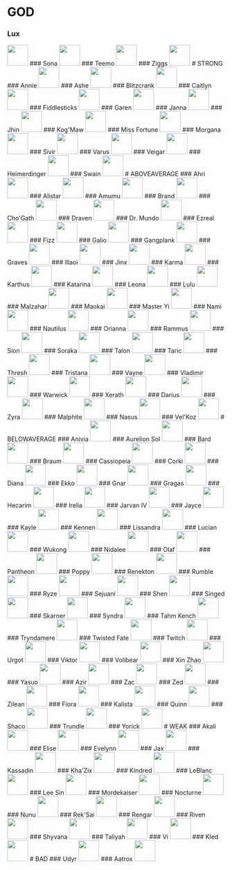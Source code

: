 # GOD
### Lux
<img src='http://ddragon.leagueoflegends.com/cdn/6.16.2/img/champion/Lux.png' width='48'>
### Sona
<img src='http://ddragon.leagueoflegends.com/cdn/6.16.2/img/champion/Sona.png' width='48'>
### Teemo
<img src='http://ddragon.leagueoflegends.com/cdn/6.16.2/img/champion/Teemo.png' width='48'>
### Ziggs
<img src='http://ddragon.leagueoflegends.com/cdn/6.16.2/img/champion/Ziggs.png' width='48'>
# STRONG
### Annie
<img src='http://ddragon.leagueoflegends.com/cdn/6.16.2/img/champion/Annie.png' width='48'>
### Ashe
<img src='http://ddragon.leagueoflegends.com/cdn/6.16.2/img/champion/Ashe.png' width='48'>
### Blitzcrank
<img src='http://ddragon.leagueoflegends.com/cdn/6.16.2/img/champion/Blitzcrank.png' width='48'>
### Caitlyn
<img src='http://ddragon.leagueoflegends.com/cdn/6.16.2/img/champion/Caitlyn.png' width='48'>
### Fiddlesticks
<img src='http://ddragon.leagueoflegends.com/cdn/6.16.2/img/champion/FiddleSticks.png' width='48'>
### Garen
<img src='http://ddragon.leagueoflegends.com/cdn/6.16.2/img/champion/Garen.png' width='48'>
### Janna
<img src='http://ddragon.leagueoflegends.com/cdn/6.16.2/img/champion/Janna.png' width='48'>
### Jhin
<img src='http://ddragon.leagueoflegends.com/cdn/6.16.2/img/champion/Jhin.png' width='48'>
### Kog'Maw
<img src='http://ddragon.leagueoflegends.com/cdn/6.16.2/img/champion/KogMaw.png' width='48'>
### Miss Fortune
<img src='http://ddragon.leagueoflegends.com/cdn/6.16.2/img/champion/MissFortune.png' width='48'>
### Morgana
<img src='http://ddragon.leagueoflegends.com/cdn/6.16.2/img/champion/Morgana.png' width='48'>
### Sivir
<img src='http://ddragon.leagueoflegends.com/cdn/6.16.2/img/champion/Sivir.png' width='48'>
### Varus
<img src='http://ddragon.leagueoflegends.com/cdn/6.16.2/img/champion/Varus.png' width='48'>
### Veigar
<img src='http://ddragon.leagueoflegends.com/cdn/6.16.2/img/champion/Veigar.png' width='48'>
### Heimerdinger
<img src='http://ddragon.leagueoflegends.com/cdn/6.16.2/img/champion/Heimerdinger.png' width='48'>
### Swain
<img src='http://ddragon.leagueoflegends.com/cdn/6.16.2/img/champion/Swain.png' width='48'>
# ABOVEAVERAGE
### Ahri
<img src='http://ddragon.leagueoflegends.com/cdn/6.16.2/img/champion/Ahri.png' width='48'>
### Alistar
<img src='http://ddragon.leagueoflegends.com/cdn/6.16.2/img/champion/Alistar.png' width='48'>
### Amumu
<img src='http://ddragon.leagueoflegends.com/cdn/6.16.2/img/champion/Amumu.png' width='48'>
### Brand
<img src='http://ddragon.leagueoflegends.com/cdn/6.16.2/img/champion/Brand.png' width='48'>
### Cho'Gath
<img src='http://ddragon.leagueoflegends.com/cdn/6.16.2/img/champion/Chogath.png' width='48'>
### Draven
<img src='http://ddragon.leagueoflegends.com/cdn/6.16.2/img/champion/Draven.png' width='48'>
### Dr. Mundo
<img src='http://ddragon.leagueoflegends.com/cdn/6.16.2/img/champion/DrMundo.png' width='48'>
### Ezreal
<img src='http://ddragon.leagueoflegends.com/cdn/6.16.2/img/champion/Ezreal.png' width='48'>
### Fizz
<img src='http://ddragon.leagueoflegends.com/cdn/6.16.2/img/champion/Fizz.png' width='48'>
### Galio
<img src='http://ddragon.leagueoflegends.com/cdn/6.16.2/img/champion/Galio.png' width='48'>
### Gangplank
<img src='http://ddragon.leagueoflegends.com/cdn/6.16.2/img/champion/Gangplank.png' width='48'>
### Graves
<img src='http://ddragon.leagueoflegends.com/cdn/6.16.2/img/champion/Graves.png' width='48'>
### Illaoi
<img src='http://ddragon.leagueoflegends.com/cdn/6.16.2/img/champion/Illaoi.png' width='48'>
### Jinx
<img src='http://ddragon.leagueoflegends.com/cdn/6.16.2/img/champion/Jinx.png' width='48'>
### Karma
<img src='http://ddragon.leagueoflegends.com/cdn/6.16.2/img/champion/Karma.png' width='48'>
### Karthus
<img src='http://ddragon.leagueoflegends.com/cdn/6.16.2/img/champion/Karthus.png' width='48'>
### Katarina
<img src='http://ddragon.leagueoflegends.com/cdn/6.16.2/img/champion/Katarina.png' width='48'>
### Leona
<img src='http://ddragon.leagueoflegends.com/cdn/6.16.2/img/champion/Leona.png' width='48'>
### Lulu
<img src='http://ddragon.leagueoflegends.com/cdn/6.16.2/img/champion/Lulu.png' width='48'>
### Malzahar
<img src='http://ddragon.leagueoflegends.com/cdn/6.16.2/img/champion/Malzahar.png' width='48'>
### Maokai
<img src='http://ddragon.leagueoflegends.com/cdn/6.16.2/img/champion/Maokai.png' width='48'>
### Master Yi
<img src='http://ddragon.leagueoflegends.com/cdn/6.16.2/img/champion/MasterYi.png' width='48'>
### Nami
<img src='http://ddragon.leagueoflegends.com/cdn/6.16.2/img/champion/Nami.png' width='48'>
### Nautilus
<img src='http://ddragon.leagueoflegends.com/cdn/6.16.2/img/champion/Nautilus.png' width='48'>
### Orianna
<img src='http://ddragon.leagueoflegends.com/cdn/6.16.2/img/champion/Orianna.png' width='48'>
### Rammus
<img src='http://ddragon.leagueoflegends.com/cdn/6.16.2/img/champion/Rammus.png' width='48'>
### Sion
<img src='http://ddragon.leagueoflegends.com/cdn/6.16.2/img/champion/Sion.png' width='48'>
### Soraka
<img src='http://ddragon.leagueoflegends.com/cdn/6.16.2/img/champion/Soraka.png' width='48'>
### Talon
<img src='http://ddragon.leagueoflegends.com/cdn/6.16.2/img/champion/Talon.png' width='48'>
### Taric
<img src='http://ddragon.leagueoflegends.com/cdn/6.16.2/img/champion/Taric.png' width='48'>
### Thresh
<img src='http://ddragon.leagueoflegends.com/cdn/6.16.2/img/champion/Thresh.png' width='48'>
### Tristana
<img src='http://ddragon.leagueoflegends.com/cdn/6.16.2/img/champion/Tristana.png' width='48'>
### Vayne
<img src='http://ddragon.leagueoflegends.com/cdn/6.16.2/img/champion/Vayne.png' width='48'>
### Vladimir
<img src='http://ddragon.leagueoflegends.com/cdn/6.16.2/img/champion/Vladimir.png' width='48'>
### Warwick
<img src='http://ddragon.leagueoflegends.com/cdn/6.16.2/img/champion/Warwick.png' width='48'>
### Xerath
<img src='http://ddragon.leagueoflegends.com/cdn/6.16.2/img/champion/Xerath.png' width='48'>
### Darius
<img src='http://ddragon.leagueoflegends.com/cdn/6.16.2/img/champion/Darius.png' width='48'>
### Zyra
<img src='http://ddragon.leagueoflegends.com/cdn/6.16.2/img/champion/Zyra.png' width='48'>
### Malphite
<img src='http://ddragon.leagueoflegends.com/cdn/6.16.2/img/champion/Malphite.png' width='48'>
### Nasus
<img src='http://ddragon.leagueoflegends.com/cdn/6.16.2/img/champion/Nasus.png' width='48'>
### Vel'Koz
<img src='http://ddragon.leagueoflegends.com/cdn/6.16.2/img/champion/Velkoz.png' width='48'>
# BELOWAVERAGE
### Anivia
<img src='http://ddragon.leagueoflegends.com/cdn/6.16.2/img/champion/Anivia.png' width='48'>
### Aurelion Sol
<img src='http://ddragon.leagueoflegends.com/cdn/6.16.2/img/champion/AurelionSol.png' width='48'>
### Bard
<img src='http://ddragon.leagueoflegends.com/cdn/6.16.2/img/champion/Bard.png' width='48'>
### Braum
<img src='http://ddragon.leagueoflegends.com/cdn/6.16.2/img/champion/Braum.png' width='48'>
### Cassiopeia
<img src='http://ddragon.leagueoflegends.com/cdn/6.16.2/img/champion/Cassiopeia.png' width='48'>
### Corki
<img src='http://ddragon.leagueoflegends.com/cdn/6.16.2/img/champion/Corki.png' width='48'>
### Diana
<img src='http://ddragon.leagueoflegends.com/cdn/6.16.2/img/champion/Diana.png' width='48'>
### Ekko
<img src='http://ddragon.leagueoflegends.com/cdn/6.16.2/img/champion/Ekko.png' width='48'>
### Gnar
<img src='http://ddragon.leagueoflegends.com/cdn/6.16.2/img/champion/Gnar.png' width='48'>
### Gragas
<img src='http://ddragon.leagueoflegends.com/cdn/6.16.2/img/champion/Gragas.png' width='48'>
### Hecarim
<img src='http://ddragon.leagueoflegends.com/cdn/6.16.2/img/champion/Hecarim.png' width='48'>
### Irelia
<img src='http://ddragon.leagueoflegends.com/cdn/6.16.2/img/champion/Irelia.png' width='48'>
### Jarvan IV
<img src='http://ddragon.leagueoflegends.com/cdn/6.16.2/img/champion/JarvanIV.png' width='48'>
### Jayce
<img src='http://ddragon.leagueoflegends.com/cdn/6.16.2/img/champion/Jayce.png' width='48'>
### Kayle
<img src='http://ddragon.leagueoflegends.com/cdn/6.16.2/img/champion/Kayle.png' width='48'>
### Kennen
<img src='http://ddragon.leagueoflegends.com/cdn/6.16.2/img/champion/Kennen.png' width='48'>
### Lissandra
<img src='http://ddragon.leagueoflegends.com/cdn/6.16.2/img/champion/Lissandra.png' width='48'>
### Lucian
<img src='http://ddragon.leagueoflegends.com/cdn/6.16.2/img/champion/Lucian.png' width='48'>
### Wukong
<img src='http://ddragon.leagueoflegends.com/cdn/6.16.2/img/champion/MonkeyKing.png' width='48'>
### Nidalee
<img src='http://ddragon.leagueoflegends.com/cdn/6.16.2/img/champion/Nidalee.png' width='48'>
### Olaf
<img src='http://ddragon.leagueoflegends.com/cdn/6.16.2/img/champion/Olaf.png' width='48'>
### Pantheon
<img src='http://ddragon.leagueoflegends.com/cdn/6.16.2/img/champion/Pantheon.png' width='48'>
### Poppy
<img src='http://ddragon.leagueoflegends.com/cdn/6.16.2/img/champion/Poppy.png' width='48'>
### Renekton
<img src='http://ddragon.leagueoflegends.com/cdn/6.16.2/img/champion/Renekton.png' width='48'>
### Rumble
<img src='http://ddragon.leagueoflegends.com/cdn/6.16.2/img/champion/Rumble.png' width='48'>
### Ryze
<img src='http://ddragon.leagueoflegends.com/cdn/6.16.2/img/champion/Ryze.png' width='48'>
### Sejuani
<img src='http://ddragon.leagueoflegends.com/cdn/6.16.2/img/champion/Sejuani.png' width='48'>
### Shen
<img src='http://ddragon.leagueoflegends.com/cdn/6.16.2/img/champion/Shen.png' width='48'>
### Singed
<img src='http://ddragon.leagueoflegends.com/cdn/6.16.2/img/champion/Singed.png' width='48'>
### Skarner
<img src='http://ddragon.leagueoflegends.com/cdn/6.16.2/img/champion/Skarner.png' width='48'>
### Syndra
<img src='http://ddragon.leagueoflegends.com/cdn/6.16.2/img/champion/Syndra.png' width='48'>
### Tahm Kench
<img src='http://ddragon.leagueoflegends.com/cdn/6.16.2/img/champion/TahmKench.png' width='48'>
### Tryndamere
<img src='http://ddragon.leagueoflegends.com/cdn/6.16.2/img/champion/Tryndamere.png' width='48'>
### Twisted Fate
<img src='http://ddragon.leagueoflegends.com/cdn/6.16.2/img/champion/TwistedFate.png' width='48'>
### Twitch
<img src='http://ddragon.leagueoflegends.com/cdn/6.16.2/img/champion/Twitch.png' width='48'>
### Urgot
<img src='http://ddragon.leagueoflegends.com/cdn/6.16.2/img/champion/Urgot.png' width='48'>
### Viktor
<img src='http://ddragon.leagueoflegends.com/cdn/6.16.2/img/champion/Viktor.png' width='48'>
### Volibear
<img src='http://ddragon.leagueoflegends.com/cdn/6.16.2/img/champion/Volibear.png' width='48'>
### Xin Zhao
<img src='http://ddragon.leagueoflegends.com/cdn/6.16.2/img/champion/XinZhao.png' width='48'>
### Yasuo
<img src='http://ddragon.leagueoflegends.com/cdn/6.16.2/img/champion/Yasuo.png' width='48'>
### Azir
<img src='http://ddragon.leagueoflegends.com/cdn/6.16.2/img/champion/Azir.png' width='48'>
### Zac
<img src='http://ddragon.leagueoflegends.com/cdn/6.16.2/img/champion/Zac.png' width='48'>
### Zed
<img src='http://ddragon.leagueoflegends.com/cdn/6.16.2/img/champion/Zed.png' width='48'>
### Zilean
<img src='http://ddragon.leagueoflegends.com/cdn/6.16.2/img/champion/Zilean.png' width='48'>
### Fiora
<img src='http://ddragon.leagueoflegends.com/cdn/6.16.2/img/champion/Fiora.png' width='48'>
### Kalista
<img src='http://ddragon.leagueoflegends.com/cdn/6.16.2/img/champion/Kalista.png' width='48'>
### Quinn
<img src='http://ddragon.leagueoflegends.com/cdn/6.16.2/img/champion/Quinn.png' width='48'>
### Shaco
<img src='http://ddragon.leagueoflegends.com/cdn/6.16.2/img/champion/Shaco.png' width='48'>
### Trundle
<img src='http://ddragon.leagueoflegends.com/cdn/6.16.2/img/champion/Trundle.png' width='48'>
### Yorick
<img src='http://ddragon.leagueoflegends.com/cdn/6.16.2/img/champion/Yorick.png' width='48'>
# WEAK
### Akali
<img src='http://ddragon.leagueoflegends.com/cdn/6.16.2/img/champion/Akali.png' width='48'>
### Elise
<img src='http://ddragon.leagueoflegends.com/cdn/6.16.2/img/champion/Elise.png' width='48'>
### Evelynn
<img src='http://ddragon.leagueoflegends.com/cdn/6.16.2/img/champion/Evelynn.png' width='48'>
### Jax
<img src='http://ddragon.leagueoflegends.com/cdn/6.16.2/img/champion/Jax.png' width='48'>
### Kassadin
<img src='http://ddragon.leagueoflegends.com/cdn/6.16.2/img/champion/Kassadin.png' width='48'>
### Kha'Zix
<img src='http://ddragon.leagueoflegends.com/cdn/6.16.2/img/champion/Khazix.png' width='48'>
### Kindred
<img src='http://ddragon.leagueoflegends.com/cdn/6.16.2/img/champion/Kindred.png' width='48'>
### LeBlanc
<img src='http://ddragon.leagueoflegends.com/cdn/6.16.2/img/champion/Leblanc.png' width='48'>
### Lee Sin
<img src='http://ddragon.leagueoflegends.com/cdn/6.16.2/img/champion/LeeSin.png' width='48'>
### Mordekaiser
<img src='http://ddragon.leagueoflegends.com/cdn/6.16.2/img/champion/Mordekaiser.png' width='48'>
### Nocturne
<img src='http://ddragon.leagueoflegends.com/cdn/6.16.2/img/champion/Nocturne.png' width='48'>
### Nunu
<img src='http://ddragon.leagueoflegends.com/cdn/6.16.2/img/champion/Nunu.png' width='48'>
### Rek'Sai
<img src='http://ddragon.leagueoflegends.com/cdn/6.16.2/img/champion/RekSai.png' width='48'>
### Rengar
<img src='http://ddragon.leagueoflegends.com/cdn/6.16.2/img/champion/Rengar.png' width='48'>
### Riven
<img src='http://ddragon.leagueoflegends.com/cdn/6.16.2/img/champion/Riven.png' width='48'>
### Shyvana
<img src='http://ddragon.leagueoflegends.com/cdn/6.16.2/img/champion/Shyvana.png' width='48'>
### Taliyah
<img src='http://ddragon.leagueoflegends.com/cdn/6.16.2/img/champion/Taliyah.png' width='48'>
### Vi
<img src='http://ddragon.leagueoflegends.com/cdn/6.16.2/img/champion/Vi.png' width='48'>
### Kled
<img src='http://ddragon.leagueoflegends.com/cdn/6.16.2/img/champion/Kled.png' width='48'>
# BAD
### Udyr
<img src='http://ddragon.leagueoflegends.com/cdn/6.16.2/img/champion/Udyr.png' width='48'>
### Aatrox
<img src='http://ddragon.leagueoflegends.com/cdn/6.16.2/img/champion/Aatrox.png' width='48'>
